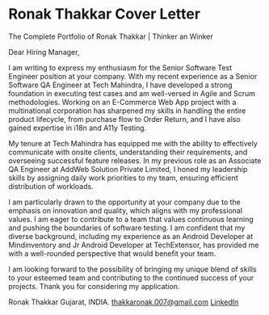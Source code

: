 # Ronak Thakkar Cover Letter
The Complete Portfolio of Ronak Thakkar | Thinker an Winker

Dear Hiring Manager,

I am writing to express my enthusiasm for the Senior Software Test Engineer position at your company. With my recent experience as a Senior Software QA Engineer at Tech Mahindra, I have developed a strong foundation in executing test cases and am well-versed in Agile and Scrum methodologies. Working on an E-Commerce Web App project with a multinational corporation has sharpened my skills in handling the entire product lifecycle, from purchase flow to Order Return, and I have also gained expertise in i18n and A11y Testing.

My tenure at Tech Mahindra has equipped me with the ability to effectively communicate with onsite clients, understanding their requirements, and overseeing successful feature releases. In my previous role as an Associate QA Engineer at AddWeb Solution Private Limited, I honed my leadership skills by assigning daily work priorities to my team, ensuring efficient distribution of workloads.

I am particularly drawn to the opportunity at your company due to the emphasis on innovation and quality, which aligns with my professional values. I am eager to contribute to a team that values continuous learning and pushing the boundaries of software testing. I am confident that my diverse background, including my experience as an Android Developer at Mindinventory and Jr Android Developer at TechExtensor, has provided me with a well-rounded perspective that would benefit your team.

I am looking forward to the possibility of bringing my unique blend of skills to your esteemed team and contributing to the continued success of your projects. Thank you for considering my application.

Ronak Thakkar
Gujarat, INDIA.
thakkaronak.007@gmail.com
[LinkedIn](https://www.linkedin.com/in/ronak-thakkar5/)

